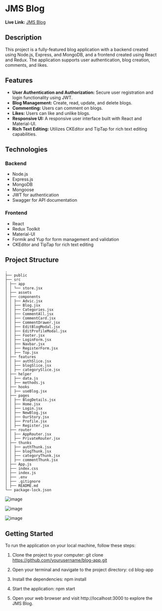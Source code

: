 # JMS Blog

**Live Link:** [JMS Blog](https://jms-blog.vercel.app/)

## Description
This project is a fully-featured blog application with a backend created using Node.js, Express, and MongoDB, and a frontend created using React and Redux. The application supports user authentication, blog creation, comments, and likes.

## Features
- **User Authentication and Authorization:** Secure user registration and login functionality using JWT.
- **Blog Management:** Create, read, update, and delete blogs.
- **Commenting:** Users can comment on blogs.
- **Likes:** Users can like and unlike blogs.
- **Responsive UI:** A responsive user interface built with React and Material-UI.
- **Rich Text Editing:** Utilizes CKEditor and TipTap for rich text editing capabilities.

## Technologies

### Backend
- Node.js
- Express.js
- MongoDB
- Mongoose
- JWT for authentication
- Swagger for API documentation

### Frontend
- React
- Redux Toolkit
- Material-UI
- Formik and Yup for form management and validation
- CKEditor and TipTap for rich text editing

## Project Structure
````
.
├── public
├── src
│ ├── app
│ │ └── store.jsx
│ ├── assets
│ ├── components
│ │ ├── Advic.jsx
│ │ ├── Blog.jsx
│ │ ├── Categories.jsx
│ │ ├── CommentAll.jsx
│ │ ├── CommentCard.jsx
│ │ ├── CommentDrawer.jsx
│ │ ├── EditBlogModal.jsx
│ │ ├── EditProfileModal.jsx
│ │ ├── Footer.jsx
│ │ ├── LoginForm.jsx
│ │ ├── Navbar.jsx
│ │ ├── RegisterForm.jsx
│ │ ├── Top.jsx
│ ├── features
│ │ ├── authSlice.jsx
│ │ ├── blogSlice.jsx
│ │ ├── categorySlice.jsx
│ ├── helper
│ │ ├── data.js
│ │ ├── methods.js
│ ├── hooks
│ │ ├── useBlog.jsx
│ ├── pages
│ │ ├── BlogDetails.jsx
│ │ ├── Home.jsx
│ │ ├── Login.jsx
│ │ ├── NewBlog.jsx
│ │ ├── OurStory.jsx
│ │ ├── Profile.jsx
│ │ ├── Register.jsx
│ ├── router
│ │ ├── AppRouter.jsx
│ │ ├── PrivateRouter.jsx
│ ├── thunks
│ │ ├── authThunk.jsx
│ │ ├── blogThunk.jsx
│ │ ├── categoryThunk.jsx
│ │ ├── commentThunk.jsx
│ ├── App.js
│ ├── index.css
│ ├── index.js
│ ├── .env
│ ├── .gitignore
│ ├── README.md
└── package-lock.json
````


![image](https://github.com/Mfeyza/JMS_Blog/assets/144602340/ef514b84-9168-4623-a4b6-82cbc844d88d)

![image](https://github.com/Mfeyza/JMS_Blog/assets/144602340/bc6f357e-5ee4-48cb-826a-40e0338d500e)

![image](https://github.com/Mfeyza/JMS_Blog/assets/144602340/1938a2e2-e337-440e-977b-cb27a95d83c7)


## Getting Started

To run the application on your local machine, follow these steps:

1. Clone the project to your computer:
   git clone https://github.com/yourusername/blog-app.git

2. Open your terminal and navigate to the project directory:
   cd blog-app

3. Install the dependencies:
   npm install

4. Start the application:
   npm start

5. Open your web browser and visit http://localhost:3000 to explore the JMS Blog.
   





